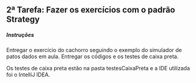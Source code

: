 ## 2ª Tarefa: Fazer os exercícios com o padrão Strategy

##### Instruções
Entregar o exercício do cachorro seguindo o exemplo do simulador de patos dados em aula. Entregar os códigos e os testes de caixa preta.

Os testes de caixa preta estão na pasta testesCaixaPreta e a IDE utilizada foi o IntelliJ IDEA.